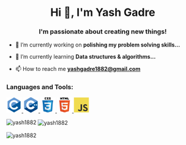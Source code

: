 <h1 align="center">Hi 👋, I'm Yash Gadre</h1>
<h3 align="center">I'm passionate about creating new things!</h3>

- 🔭 I’m currently working on **polishing my problem solving skills...**

- 🌱 I’m currently learning **Data structures & algorithms...**

- 📫 How to reach me **yashgadre1882@gmail.com**

<p align="left">
</p>

<h3 align="left">Languages and Tools:</h3>
<p align="left"> <a href="https://www.cprogramming.com/" target="_blank" rel="noreferrer"> <img src="https://raw.githubusercontent.com/devicons/devicon/master/icons/c/c-original.svg" alt="c" width="40" height="40"/> </a> <a href="https://www.w3schools.com/cpp/" target="_blank" rel="noreferrer"> <img src="https://raw.githubusercontent.com/devicons/devicon/master/icons/cplusplus/cplusplus-original.svg" alt="cplusplus" width="40" height="40"/> </a> <a href="https://www.w3schools.com/css/" target="_blank" rel="noreferrer"> <img src="https://raw.githubusercontent.com/devicons/devicon/master/icons/css3/css3-original-wordmark.svg" alt="css3" width="40" height="40"/> </a> <a href="https://www.w3.org/html/" target="_blank" rel="noreferrer"> <img src="https://raw.githubusercontent.com/devicons/devicon/master/icons/html5/html5-original-wordmark.svg" alt="html5" width="40" height="40"/> </a> <a href="https://developer.mozilla.org/en-US/docs/Web/JavaScript" target="_blank" rel="noreferrer"> <img src="https://raw.githubusercontent.com/devicons/devicon/master/icons/javascript/javascript-original.svg" alt="javascript" width="40" height="40"/> </a> </p>

<p><img align="left" src="https://github-readme-stats.vercel.app/api/top-langs?username=yash1882&show_icons=true&locale=en&layout=compact" alt="yash1882" /></p>

<p>&nbsp;<img align="center" src="https://github-readme-stats.vercel.app/api?username=yash1882&show_icons=true&locale=en" alt="yash1882" /></p>

<p><img align="center" src="https://github-readme-streak-stats.herokuapp.com/?user=yash1882&" alt="yash1882" /></p>
